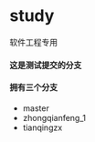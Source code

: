 # study
软件工程专用

#### 这是测试提交的分支

#### 拥有三个分支
+ master      
+ zhongqianfeng_1       
+ tianqingzx      
